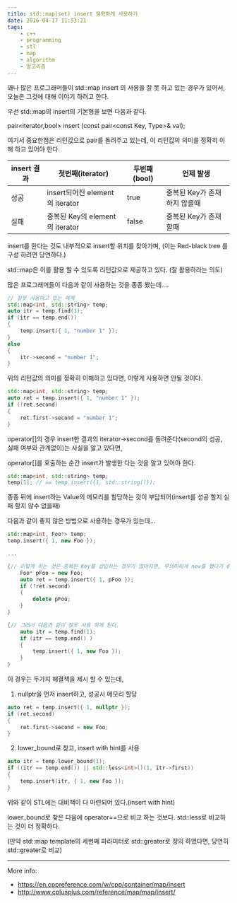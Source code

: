 ```yaml
---
title: std::map(set) insert 정확하게 사용하기
date: 2016-04-17 11:53:21
tags:
	- c++
	- programming
	- stl
	- map
	- algorithm
	- 알고리즘
---
```

꽤나 많은 프로그래머들이 std::map insert 의 사용을 잘 못 하고 있는 경우가 있어서, 오늘은 그것에 대해 이야기 하려고 한다.

우선 std::map의 insert의 기본형을 보면 다음과 같다.

pair<iterator,bool> insert (const pair<const Key, Type>& val);

여기서 중요한점은 리턴값으로 pair를 돌려주고 있는데, 이 리턴값의 의미를 정확히 이해 하고 있어야 한다.

|insert 결과|첫번째(iterator)|두번째(bool)|언제 발생|
|-|-|-|-|
|성공|insert되어진 element의 iterator|true|중복된 Key가 존재 하지 않을때|
|실패|중복된 Key의 element의 iterator|false|중복된 Key가 존재 할때|

insert를 한다는 것도 내부적으로 insert할 위치를 찾아가며, (이는 Red-black tree 를 구성 하려면 당연하다.)

std::map은 이를 활용 할 수 있도록 리턴값으로 제공하고 있다. (잘 활용하라는 의도)

많은 프로그래머들이 다음과 같이 사용하는 것을 종종 봤는데….

```C++
// 잘못 사용하고 있는 예제
std::map<int, std::string> temp;
auto itr = temp.find(1);
if (itr == temp.end())
{
	temp.insert({ 1, "number 1" });
}
else
{
	itr->second = "number 1";
}
```

위의 리턴값의 의미를 정확히 이해하고 있다면, 이렇게 사용하면 안될 것이다.

```C++
std::map<int, std::string> temp;
auto ret = temp.insert({ 1, "number 1" });
if (!ret.second)
{
    ret.first->second = "number 1";
}
```

operator[]의 경우 insert한 결과의 iterator->second를 돌려준다(second의 성공, 실패 여부와 관계없이)는 사실을 알고 있다면,

operator[]를 호출하는 순간 insert가 발생한 다는 것을 알고 있어야 한다.

```c++
std::map<int, std::string> temp;
temp[1]; // == temp.insert({1, std::string()});
```

종종 뒤에 insert하는 Value의 메모리를 할당하는 것이 부담되어(insert를 성공 할지 실패 할지 않수 없을때)

다음과 같이 좋지 않은 방법으로 사용하는 경우가 있는데…

```C++
std::map<int, Foo*> temp;
temp.insert({ 1, new Foo });

...

{// 이렇게 하는 것은 중복된 Key를 삽입하는 경우가 많아지면, 무의미하게 new를 했다가 delete를 하는 부담이 생긴다.
    Foo* pFoo = new Foo;
    auto ret = temp.insert({ 1, pFoo });
    if (!ret.second)
    { 
        delete pFoo;
    }
}

{// 그래서 다음과 같이 잘못 사용 하게 된다.
    auto itr = temp.find(1);
    if (itr == temp.end() )
    {
        temp.insert({ 1, new Foo });
    }
}
```

이 경우는 두가지 해결책을 제시 할 수 있는데,
1. nullptr을 먼저 insert하고, 성공시 메모리 할당
```C++
auto ret = temp.insert({ 1, nullptr });
if (ret.second)
{
    ret.first->second = new Foo;
}
```
2. lower_bound로 찾고, insert with hint를 사용
```C++
auto itr = temp.lower_bound(1);
if ((itr == temp.end()) || std::less<int>()(1, itr->first))
{
    temp.insert(itr, { 1, new Foo });
}
```

위와 같이 STL에는 대비책이 다 마련되어 있다.(insert with hint)

lower_bound로 찾은 다음에 operator==으로 비교 하는 것보다. std::less로 비교하는 것이 더 정확하다.

(만약 std::map template의 세번째 파라미터로 std::greater로 정의 하였다면, 당연히 std::greater로 비교)

---------------------------------------

More info:
* https://en.cppreference.com/w/cpp/container/map/insert
* http://www.cplusplus.com/reference/map/map/insert/
